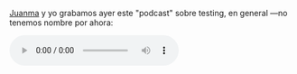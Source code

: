 [Juanma](https://twitter.com/juanlao) y yo grabamos ayer este "podcast" sobre testing, en general —no tenemos nombre por
ahora:

<audio controls loop>
  <source src="items/documents/PodcastTesting.mp3" type="audio/mpeg">
(Sorry, your browser doesn't support embedding audio.)
</audio>